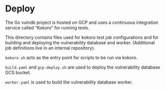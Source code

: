# Deploy

The Go vulndb project is hosted on GCP and uses a continuous integration
service called “Kokoro” for running tests.

This directory contains files used for kokoro test job configurations and for
building and deploying the vulnerability database and worker.
(Additional job definitions live in an internal repository).

`kokoro.sh` acts as the entry point for scripts to be run via kokoro.

`build.yaml` and `gcp-deploy.sh` are used to deploy the vulnerability database
GCS bucket.

`worker.yaml` is used to build the vulnerability database worker.
